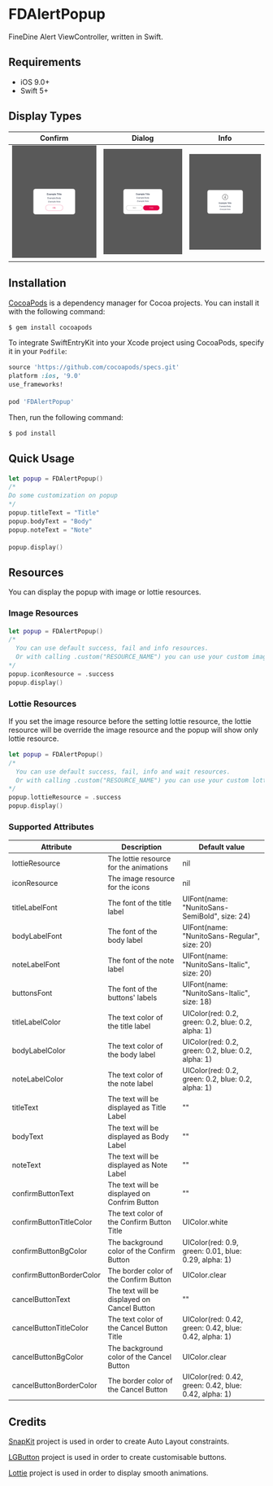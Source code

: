 # FDAlertPopup
FineDine Alert ViewController, written in Swift.

## Requirements

- iOS 9.0+
- Swift 5+

## Display Types

| Confirm | Dialog | Info |
| --- | --- | ---  |
| ![confirm_example](https://github.com/finedine/FDAlertPopup-iOS/blob/master/Media/confirmPopup.png) | ![dialog_example](https://github.com/finedine/FDAlertPopup-iOS/blob/master/Media/dialogPopup.png) | ![info_example](https://github.com/finedine/FDAlertPopup-iOS/blob/master/Media/infoPopup.png) |

## Installation

[CocoaPods](http://cocoapods.org) is a dependency manager for Cocoa projects. You can install it with the following command:

```bash
$ gem install cocoapods
```

To integrate SwiftEntryKit into your Xcode project using CocoaPods, specify it in your `Podfile`:

```ruby
source 'https://github.com/cocoapods/specs.git'
platform :ios, '9.0'
use_frameworks!

pod 'FDAlertPopup'
```

Then, run the following command:

```bash
$ pod install
```
## Quick Usage

```Swift
let popup = FDAlertPopup()
/*
Do some customization on popup
*/
popup.titleText = "Title"
popup.bodyText = "Body"
popup.noteText = "Note"

popup.display()

```
## Resources

You can display the popup with image or lottie resources.

### Image Resources

```Swift
let popup = FDAlertPopup()
/*
  You can use default success, fail and info resources.
  Or with calling .custom("RESOURCE_NAME") you can use your custom images.
*/
popup.iconResource = .success
popup.display()
```

### Lottie Resources

If you set the image resource before the setting lottie resource, the lottie resource will be override the image resource and the popup will show only lottie resource.

```Swift
let popup = FDAlertPopup()
/*
  You can use default success, fail, info and wait resources.
  Or with calling .custom("RESOURCE_NAME") you can use your custom lottie files.
*/
popup.lottieResource = .success
popup.display()
```

### Supported Attributes

| Attribute        | Description      | Default value  |
| ------------- |-------------| -----|
| lottieResource      | The lottie resource for the animations  | nil |
| iconResource      | The image resource for the icons  | nil |
| titleLabelFont      | The font of the title label  | UIFont(name: "NunitoSans-SemiBold", size: 24) |
| bodyLabelFont      | The font of the body label  | UIFont(name: "NunitoSans-Regular", size: 20) |
| noteLabelFont      | The font of the note label  | UIFont(name: "NunitoSans-Italic", size: 20) |
| buttonsFont      | The font of the buttons' labels  | UIFont(name: "NunitoSans-Italic", size: 18)  |
| titleLabelColor      | The text color of the title label  | UIColor(red: 0.2, green: 0.2, blue: 0.2, alpha: 1) |
| bodyLabelColor      | The text color of the body label  | UIColor(red: 0.2, green: 0.2, blue: 0.2, alpha: 1) |
| noteLabelColor      | The text color of the note label  | UIColor(red: 0.2, green: 0.2, blue: 0.2, alpha: 1) |
| titleText      | The text will be displayed as Title Label  | "" |
| bodyText      | The text will be displayed as Body Label  | "" |
| noteText      | The text will be displayed as Note Label  | "" |
| confirmButtonText      | The text will be displayed on Confrim Button  | "" |
| confirmButtonTitleColor      | The text color of the Confirm Button Title  | UIColor.white |
| confirmButtonBgColor      | The background color of the Confirm Button  | UIColor(red: 0.9, green: 0.01, blue: 0.29, alpha: 1) |
| confirmButtonBorderColor      | The border color of the Confirm Button  | UIColor.clear |
| cancelButtonText      | The text will be displayed on Cancel Button  | "" |
| cancelButtonTitleColor      | The text color of the Cancel Button Title  | UIColor(red: 0.42, green: 0.42, blue: 0.42, alpha: 1) |
| cancelButtonBgColor      | The background color of the Cancel Button  | UIColor.clear |
| cancelButtonBorderColor      | The border color of the Cancel Button  | UIColor(red: 0.42, green: 0.42, blue: 0.42, alpha: 1) |

## Credits
[SnapKit](https://github.com/SnapKit/SnapKit) project is used in order to create Auto Layout constraints.

[LGButton](https://github.com/loregr/LGButton) project is used in order to create customisable buttons.

[Lottie](https://github.com/airbnb/lottie-ios) project is used in order to display smooth animations.
